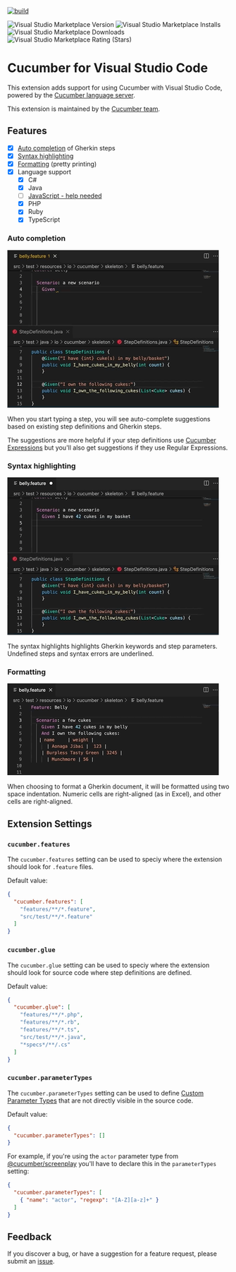 [![build](https://github.com/cucumber/vscode/actions/workflows/test.yaml/badge.svg)](https://github.com/cucumber/vscode/actions/workflows/test.yaml)

![Visual Studio Marketplace Version](https://img.shields.io/visual-studio-marketplace/v/CucumberOpen.cucumber-official)
![Visual Studio Marketplace Installs](https://img.shields.io/visual-studio-marketplace/i/CucumberOpen.cucumber-official)
![Visual Studio Marketplace Downloads](https://img.shields.io/visual-studio-marketplace/d/CucumberOpen.cucumber-official)
![Visual Studio Marketplace Rating (Stars)](https://img.shields.io/visual-studio-marketplace/stars/CucumberOpen.cucumber-official)

# Cucumber for Visual Studio Code

This extension adds support for using Cucumber with Visual Studio Code, powered by the [Cucumber language server](https://github.com/cucumber/language-server#readme).

This extension is maintained by the [Cucumber team](https://github.com/cucumber/).

## Features

- [x] [Auto completion](#auto-completion) of Gherkin steps
- [x] [Syntax highlighting](#syntax-highlighting)
- [x] [Formatting](#formatting) (pretty printing)
- [x] Language support
  - [x] C#
  - [x] Java
  - [ ] [JavaScript - help needed](https://github.com/cucumber/language-service/issues/42)
  - [x] PHP
  - [x] Ruby
  - [x] TypeScript

### Auto completion

![Autocomplete](images/autocomplete.gif)

When you start typing a step, you will see auto-complete suggestions
based on existing step definitions and Gherkin steps.

The suggestions are more helpful if your step definitions use
[Cucumber Expressions](https://github.com/cucumber/cucumber-expressions#readme)
but you'll also get suggestions if they use Regular Expressions.

### Syntax highlighting

![Syntax highlighting](images/syntax-highlighting.gif)

The syntax highlights highlights Gherkin keywords and step parameters.
Undefined steps and syntax errors are underlined.

### Formatting

![Formatting](images/formatting.gif)

When choosing to format a Gherkin document, it will be formatted
using two space indentation. Numeric cells are right-aligned (as in Excel),
and other cells are right-aligned.

## Extension Settings

### `cucumber.features`
[//]: # (<cucumber.features>)
The `cucumber.features` setting can be used to speciy where the extension
should look for `.feature` files.

Default value:

```json
{
  "cucumber.features": [
    "features/**/*.feature",
    "src/test/**/*.feature" 
  ]
}
```
[//]: # (</cucumber.features>)

### `cucumber.glue`
[//]: # (<cucumber.glue>)
The `cucumber.glue` setting can be used to speciy where the extension
should look for source code where step definitions are defined.

Default value:

```json
{
  "cucumber.glue": [
    "features/**/*.php",
    "features/**/*.rb",
    "features/**/*.ts",
    "src/test/**/*.java",
    "*specs*/**/.cs"
  ]
}
```
[//]: # (</cucumber.glue>)

### `cucumber.parameterTypes`
[//]: # (<cucumber.parameterTypes>)
The `cucumber.parameterTypes` setting can be used to define [Custom Parameter Types](https://github.com/cucumber/cucumber-expressions#custom-parameter-types) that are not directly visible in the source code.

Default value:

```json
{
  "cucumber.parameterTypes": []
}
```

For example, if you're using the `actor` parameter type from [@cucumber/screenplay](https://github.com/cucumber/screenplay.js#actors) you'll have to declare this in the `parameterTypes` setting:

````json
{
  "cucumber.parameterTypes": [
    { "name": "actor", "regexp": "[A-Z][a-z]+" }
  ]
}
````
[//]: # (</cucumber.parameterTypes>)

## Feedback

If you discover a bug, or have a suggestion for a feature request, please
submit an [issue](https://github.com/cucumber/vscode/issues).